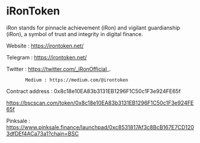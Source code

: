 # iRonToken
 iRon stands for pinnacle achievement (iRon) and vigilant guardianship (iRon), a symbol of trust and integrity in digital finance.

Website : https://irontoken.net/


Telegram : https://irontoken.net/


Twitter : https://twitter.com/_iRonOfficial_.


           Medium : https://medium.com/@irontoken

Contract address : 0x8c18e10EA83b3131EB1296F1C50c1F3e924FE65f

https://bscscan.com/token/0x8c18e10EA83b3131EB1296F1C50c1F3e924FE65f

Pinksale : https://www.pinksale.finance/launchpad/0xc8531817Af3c8BcB167E7CD1203dfDEf4ACa73a1?chain=BSC


